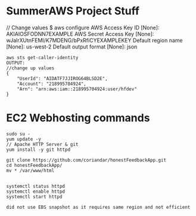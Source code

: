 # SummerAWS Project Stuff

// Change values
$ aws configure
AWS Access Key ID [None]: AKIAIOSFODNN7EXAMPLE
AWS Secret Access Key [None]: wJalrXUtnFEMI/K7MDENG/bPxRfiCYEXAMPLEKEY
Default region name [None]: us-west-2
Default output format [None]: json

    aws sts get-caller-identity
    OUTPUT: 
    //change up values
    {
        "UserId": "AIDATF7JJIROG64BLSD2E",
        "Account": "218995704924",
        "Arn": "arn:aws:iam::218995704924:user/hfdev"
    }

# EC2 Webhosting commands
    sudo su -
    yum update -y
    // Apache HTTP Server & git
    yum install -y git httpd

    git clone https://github.com/coriandar/honestFeedbackApp.git
    cd honestFeedbackApp/
    mv * /var/www/html


    systemctl status httpd
    systemctl enable httpd
    systemctl start httpd

    did not use EBS snapshot as it requires same region and not efficient